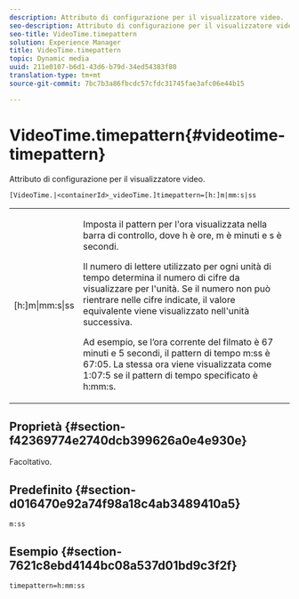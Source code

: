 ```yaml
---
description: Attributo di configurazione per il visualizzatore video.
seo-description: Attributo di configurazione per il visualizzatore video.
seo-title: VideoTime.timepattern
solution: Experience Manager
title: VideoTime.timepattern
topic: Dynamic media
uuid: 211e0107-b6d1-43d6-b79d-34ed54383f80
translation-type: tm+mt
source-git-commit: 7bc7b3a86fbcdc57cfdc31745fae3afc06e44b15

---
```



# VideoTime.timepattern{#videotime-timepattern}

Attributo di configurazione per il visualizzatore video.

`[VideoTime.|<containerId>_videoTime.]timepattern=[h:]m|mm:s|ss`

<table id="table_C616483932C2482CA9794DDD7313FD7C"> 
 <tbody> 
  <tr> 
   <td colname="col1"> <p> <span class="codeph"> [h:]m|mm:s|ss</span> </p> </td> 
   <td colname="col2"> <p> Imposta il pattern per l'ora visualizzata nella barra di controllo, dove <span class="codeph"> h</span> è ore, <span class="codeph"> m</span> è minuti e <span class="codeph"> s</span> è secondi. </p> <p>Il numero di lettere utilizzato per ogni unità di tempo determina il numero di cifre da visualizzare per l'unità. Se il numero non può rientrare nelle cifre indicate, il valore equivalente viene visualizzato nell'unità successiva. </p> <p>Ad esempio, se l’ora corrente del filmato è 67 minuti e 5 secondi, il pattern di tempo <span class="codeph"> m:ss</span> è 67:05. La stessa ora viene visualizzata come 1:07:5 se il pattern di tempo specificato è <span class="codeph"> h:mm:s</span>. </p> </td> 
  </tr> 
 </tbody> 
</table>

## Proprietà {#section-f42369774e2740dcb399626a0e4e930e}

Facoltativo.

## Predefinito {#section-d016470e92a74f98a18c4ab3489410a5}

`m:ss`

## Esempio {#section-7621c8ebd4144bc08a537d01bd9c3f2f}

```
timepattern=h:mm:ss
```

